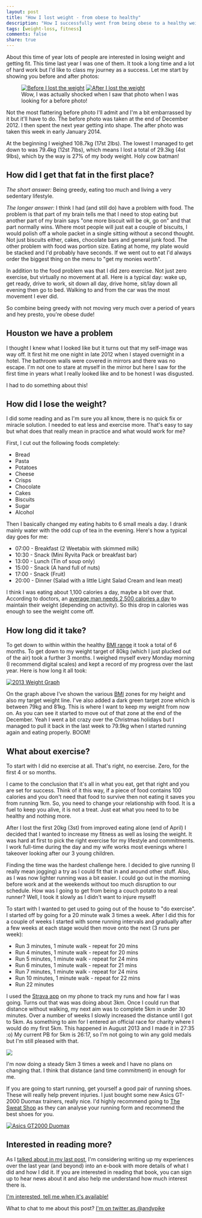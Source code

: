 ```yaml
---
layout: post
title: "How I lost weight - from obese to healthy"
description: "How I successfully went from being obese to a healthy weight in less than a year."
tags: [weight-loss, fitness]
comments: false
share: true
---
```


About this time of year lots of people are interested in losing weight and getting fit. This time last year I was one of them. It took a long time and a lot of hard work but I'd like to class my journey as a success. Let me start by showing you before and after photos:

<figure class="half">
  <a href="/images/before-weight-loss.jpg" class="fresco" data-fresco-caption="Before I lost the weight" data-fresco-group="weight_photos"><img src="/images/before-weight-loss.jpg" alt="Before I lost the weight" /></a>
  <a href="/images/after-weight-loss.jpg" class="fresco" data-fresco-caption="After I lost the weight" data-fresco-group="weight_photos"><img src="/images/after-weight-loss.jpg" alt="After I lost the weight" /></a>
  <figcaption>Wow, I was actually shocked when I saw that photo when I was looking for a before photo!</figcaption>
</figure>

Not the most flattering before photo I'll admit and I'm a bit embarrassed by it but it'll have to do. The before photo was taken at the end of December 2012. I then spent the next year getting into shape. The after photo was taken this week in early January 2014.

At the beginning I weighed 108.7kg (17st 2lbs). The lowest I managed to get down to was 79.4kg (12st 7lbs), which means I lost a total of 29.3kg (4st 9lbs), which by the way is 27% of my body weight. Holy cow batman!

## How did I get that fat in the first place?

_The short answer:_ Being greedy, eating too much and living a very sedentary lifestyle.

_The longer answer:_ I think I had (and still do) have a problem with food. The problem is that part of my brain tells me that I need to stop eating but another part of my brain says "one more biscuit will be ok, go on" and that part normally wins. Where most people will just eat a couple of biscuits, I would polish off a whole packet in a single sitting without a second thought. Not just biscuits either, cakes, chocolate bars and general junk food. The other problem with food was portion size. Eating at home, my plate would be stacked and I'd probably have seconds. If we went out to eat I'd always order the biggest thing on the menu to "get my monies worth".

In addition to the food problem was that I did zero exercise. Not just zero exercise, but virtually no movement at all. Here is a typical day: wake up, get ready, drive to work, sit down all day, drive home, sit/lay down all evening then go to bed. Walking to and from the car was the most movement I ever did.

So combine being greedy with not moving very much over a period of years and hey presto, you're obese dude!

## Houston we have a problem

I thought I knew what I looked like but it turns out that my self-image was way off. It first hit me one night in late 2012 when I stayed overnight in a hotel. The bathroom walls were covered in mirrors and there was no escape. I'm not one to stare at myself in the mirror but here I saw for the first time in years what I really looked like and to be honest I was disgusted.

I had to do something about this!

## How did I lose the weight?

I did some reading and as I'm sure you all know, there is no quick fix or miracle solution. I needed to eat less and exercise more. That's easy to say but what does that really mean in practice and what would work for me?

First, I cut out the following foods completely:

* Bread
* Pasta
* Potatoes
* Cheese
* Crisps
* Chocolate
* Cakes
* Biscuits
* Sugar
* Alcohol

Then I basically changed my eating habits to 6 small meals a day. I drank mainly water with the odd cup of tea in the evening. Here's how a typical day goes for me:

* 07:00 - Breakfast (2 Weetabix with skimmed milk)
* 10:30 - Snack (Mini Ryvita Pack or breakfast bar)
* 13:00 - Lunch (Tin of soup only)
* 15:00 - Snack (A hand full of nuts)
* 17:00 - Snack (Fruit)
* 20:00 - Dinner (Salad with a little Light Salad Cream and lean meat)

I think I was eating about 1,100 calories a day, maybe a bit over that. According to doctors, an [average man needs 2,500 calories a day](http://www.nhs.uk/chq/pages/1126.aspx?CategoryID=51&SubCategoryID=165) to maintain their weight (depending on activity). So this drop in calories was enough to see the weight come off.

## How long did it take?

To get down to within within the healthy [BMI range](http://www.nhs.uk/chq/Pages/3215.aspx?CategoryID=51) it took a total of 6 months. To get down to my weight target of 80kg (which I just plucked out of the air) took a further 3 months. I weighed myself every Monday morning (I recommend digital scales) and kept a record of my progress over the last year. Here is how long it all took:

<a href="/images/2013-weight-graph.png" class="fresco"><img src="/images/2013-weight-graph.png" alt="2013 Weight Graph" /></a>

On the graph above I've shown the various [BMI](http://www.nhs.uk/chq/Pages/3215.aspx?CategoryID=51) zones for my height and also my target weight line. I've also added a dark green target zone which is between 79kg and 81kg. This is where I want to keep my weight from now on. As you can see it started to move out of that zone at the end of the December. Yeah I went a bit crazy over the Christmas holidays but I managed to pull it back in the last week to 79.9kg when I started running again and eating properly. BOOM!

## What about exercise?

To start with I did no exercise at all. That's right, no exercise. Zero, for the first 4 or so months.

I came to the conclusion that it's all in what you eat, get that right and you are set for success. Think of it this way, if a piece of food contains 100 calories and you don't need that food to survive then not eating it saves you from running 1km. So, you need to change your relationship with food. It is a fuel to keep you alive, it is not a treat. Just eat what you need to to be healthy and nothing more.

After I lost the first 20kg (3st) from improved eating alone (end of April) I decided that I wanted to increase my fitness as well as losing the weight. It was hard at first to pick the right exercise for my lifestyle and commitments. I work full-time during the day and my wife works most evenings where I takeover looking after our 3 young children.

Finding the time was the hardest challenge here. I decided to give running (I really mean jogging) a try as I could fit that in and around other stuff. Also, as I was now lighter running was a bit easier. I could go out in the morning before work and at the weekends without too much disruption to our schedule. How was I going to get from being a couch potato to a real runner? Well, I took it slowly as I didn't want to injure myself!

To start with I wanted to get used to going out of the house to "do exercise". I started off by going for a 20 minute walk 3 times a week. After I did this for a couple of weeks I started with some running intervals and gradually after a few weeks at each stage would then move onto the next (3 runs per week):

* Run 3 minutes, 1 minute walk - repeat for 20 mins
* Run 4 minutes, 1 minute walk - repeat for 20 mins
* Run 5 minutes, 1 minute walk - repeat for 24 mins
* Run 6 minutes, 1 minute walk - repeat for 21 mins
* Run 7 minutes, 1 minute walk - repeat for 24 mins
* Run 10 minutes, 1 minute walk - repeat for 22 mins
* Run 22 minutes

I used the [Strava app](http://strava.com) on my phone to track my runs and how far I was going. Turns out that was was doing about 3km. Once I could run that distance without walking, my next aim was to complete 5km in under 30 minutes. Over a number of weeks I slowly increased the distance until I got to 5km. As something to aim for I entered an official race for charity where I would do my first 5km. This happened in August 2013 and I made it in 27:35 :o) My current PB for 5km is 26:17, so I'm not going to win any gold medals but I'm still pleased with that.

<a href="/images/first_5k_medal.jpg" class="fresco"><img src="/images/first_5k_medal.jpg" /></a>

I'm now doing a steady 5km 3 times a week and I have no plans on changing that. I think that distance (and time commitment) in enough for me.

If you are going to start running, get yourself a good pair of running shoes. These will really help prevent injuries. I just bought some new Asics GT-2000 Duomax trainers, really nice. I'd highly recommend going to [The Sweat Shop](http://www.sweatshop.co.uk/) as they can analyse your running form and recommend the best shoes for you.

<a href="/images/asics-gt2000-duomax.jpg" class="fresco"><img src="/images/asics-gt2000-duomax.jpg" alt="Asics GT2000 Duomax" /></a>

## Interested in reading more?

As I [talked about in my last post](/new-year-new-blog/), I'm considering writing up my experiences over the last year (and beyond) into an e-book with more details of what I did and how I did it. If you are interested in reading that book, you can sign up to hear news about it and also help me understand how much interest there is.

<a href="https://www.signupanywhere.com/signup/a3cd0SaQ" class="btn btn-success" onClick="trackOutboundLink(this, 'ebook', 'signup'); return false;">I'm interested, tell me when it's available!</a>

What to chat to me about this post? [I'm on twitter as @andypike](http://twitter.com/andypike)
